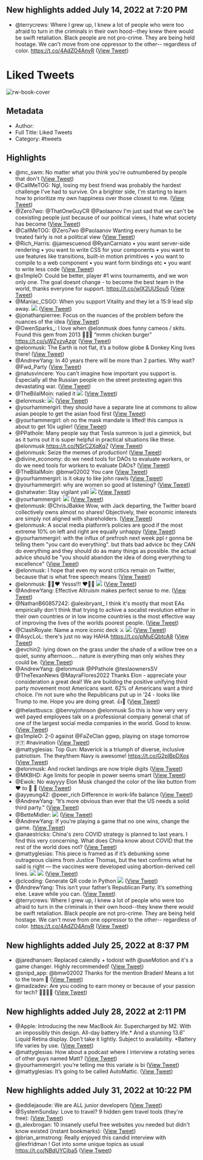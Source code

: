 ## New highlights added July 14, 2022 at 7:20 PM
- @terrycrews: Where I grew up, I knew a lot of people who were too afraid to turn in the criminals in their own hood--they knew there would be swift retaliation. Black people are not pro-crime. They are being held hostage.
  We can't move from one oppressor to the other-- regardless of color. https://t.co/4AdZO4AnyR ([View Tweet](https://twitter.com/terrycrews/status/1280174419168509958))
# Liked Tweets

![rw-book-cover](https://readwise-assets.s3.amazonaws.com/static/images/default-book-icon-8.18caceaece2b.png)

## Metadata
- Author: 
- Full Title: Liked Tweets
- Category: #tweets

## Highlights
- @mc_swm: No matter what you think you're outnumbered by people that don't ([View Tweet](https://twitter.com/mc_swm/status/1280912513710936069))
- @CallMeTOG: Ngl, losing my best friend was probably the hardest challenge I've had to survive. On a brighter side, I'm starting to learn how to prioritize my own happiness over those closest to me. ([View Tweet](https://twitter.com/CallMeTOG/status/1281035236059549697))
- @Zero7wo: @ThatOneGuyCR @Paolaanov I'm just sad that we can't be coexisting people just because of our political views, I hate what society has become ([View Tweet](https://twitter.com/Zero7wo/status/1281076399760080898))
- @CallMeTOG: @Zero7wo @Paolaanov Wanting every human to be treated fairly is not a political view ([View Tweet](https://twitter.com/CallMeTOG/status/1281082307760267264))
- @Rich_Harris: @jamescuenod @RyanCarniato • you want server-side rendering
  • you want to write CSS for your components
  • you want to use features like transitions, built-in motion primitives
  • you want to compile to a web component
  • you want form bindings etc
  • you want to write less code ([View Tweet](https://twitter.com/Rich_Harris/status/1326896210175799302))
- @s1mpleO: Could be better, player #1 wins tournaments, and we won only one.
  The goal doesnt change - to become the best team in the world, thanks everyone for support. https://t.co/wlX2UUSou5 ([View Tweet](https://twitter.com/s1mpleO/status/1351971114373820417))
- @Maniac_CSGO: When you support Vitality and they let a 15:9 lead slip away. 
  ![](https://pbs.twimg.com/media/Eshixp3XUAEq_ZT.png) ([View Tweet](https://twitter.com/Maniac_CSGO/status/1353440353299402752))
- @jonathanpierree: Focus on the nuances of the problem before the nuances of the idea ([View Tweet](https://twitter.com/jonathanpierree/status/1372942954554392577))
- @OwenSparks_: I love when @elonmusk does funny cameos / skits. Found this gem from 2013 🤣🤣🤣 “mmm chicken burger” https://t.co/uWZyzyAzgr ([View Tweet](https://twitter.com/OwenSparks_/status/1373065408983527431))
- @elonmusk: The Earth is not flat, it’s a hollow globe & Donkey King lives there! ([View Tweet](https://twitter.com/elonmusk/status/1379026401341419520))
- @AndrewYang: In 40 years there will be more than 2 parties. Why wait? @Fwd_Party ([View Tweet](https://twitter.com/AndrewYang/status/1466204743055859715))
- @natusvincere: You can’t imagine how important you support is. Especially all the Russian people on the street protesting again this devastating war. ([View Tweet](https://twitter.com/natusvincere/status/1496896774392500230))
- @TheBilalMoin: nailed it 
  ![](https://pbs.twimg.com/media/FNYFZHpVEA0X5l0.jpg) ([View Tweet](https://twitter.com/TheBilalMoin/status/1501393501526933504))
- @elonmusk: ![](https://pbs.twimg.com/media/FNY4YmeXoAExYUE.jpg) ([View Tweet](https://twitter.com/elonmusk/status/1501449525831081987))
- @yourhammergirl: they should have a separate line at commons to allow asian people to get the asian food first ([View Tweet](https://twitter.com/yourhammergirl/status/1501642257488826378))
- @yourhammergirl: oh no the mask mandate is lifted! this campus is about to get 10x uglier! ([View Tweet](https://twitter.com/yourhammergirl/status/1502053471314448387))
- @PPathole: Many people say that Tesla summon is just a gimmick, but as it turns out it is super helpful in practical situations like these. @elonmusk https://t.co/NSrC2XqKq7 ([View Tweet](https://twitter.com/PPathole/status/1503251682607902721))
- @elonmusk: Seize the memes of production! ([View Tweet](https://twitter.com/elonmusk/status/1508111817079341056))
- @divine_economy: do we need tools for DAOs to evaluate workers, or do we need tools for workers to evaluate DAOs? ([View Tweet](https://twitter.com/divine_economy/status/1508436923462963200))
- @TheBilalMoin: @bmw02002 You care ([View Tweet](https://twitter.com/TheBilalMoin/status/1510495238263087106))
- @yourhammergirl: is it okay to like john rawls ([View Tweet](https://twitter.com/yourhammergirl/status/1513588738391261188))
- @yourhammergirl: why are women so good at listening? ([View Tweet](https://twitter.com/yourhammergirl/status/1513954863285157898))
- @shatwater: Stay vigilant yall 
  ![](https://pbs.twimg.com/media/FQMmRmwXIAsK4ej.jpg) ([View Tweet](https://twitter.com/shatwater/status/1514095991443668992))
- @yourhammergirl: ![](https://pbs.twimg.com/media/FQPwdJoXEAAoeJy.jpg) ([View Tweet](https://twitter.com/yourhammergirl/status/1514318288909737994))
- @elonmusk: @ChrisJBakke Wow, with Jack departing, the Twitter board collectively owns almost no shares! Objectively, their economic interests are simply not aligned with shareholders. ([View Tweet](https://twitter.com/elonmusk/status/1515403974802870279))
- @elonmusk: A social media platform’s policies are good if the most extreme 10% on left and right are equally unhappy ([View Tweet](https://twitter.com/elonmusk/status/1516483038242385928))
- @yourhammergirl: with the influx of prefrosh next week ppl r gonna be telling them "you cant do everything". but thats bad advice bc they CAN do everything and they should do as many things as possible. the actual advice should be "you should abandon the idea of doing everything to excellence" ([View Tweet](https://twitter.com/yourhammergirl/status/1517218034494156801))
- @elonmusk: I hope that even my worst critics remain on Twitter, because that is what free speech means ([View Tweet](https://twitter.com/elonmusk/status/1518623997054918657))
- @elonmusk: 🚀💫♥️ Yesss!!! ♥️💫🚀 
  ![](https://pbs.twimg.com/media/FRNsuSFWUAUW6aP.jpg) ([View Tweet](https://twitter.com/elonmusk/status/1518677066325053441))
- @AndrewYang: Effective Altruism makes perfect sense to me. ([View Tweet](https://twitter.com/AndrewYang/status/1525129021670969344))
- @NathanB60857242: @alexbryant_ I think it's mostly that most EAs empirically don't think that trying to achive a socalist revolution either in their own countries or in low income countries is the most effective way of improving the lives of the worlds poorest people. ([View Tweet](https://twitter.com/NathanB60857242/status/1530473128794660864))
- @ClashRoyale: Name a more iconic deck ⚔️ 
  ![](https://pbs.twimg.com/media/FT1_LZCXoAMoIl6.jpg) ([View Tweet](https://twitter.com/ClashRoyale/status/1530519284857901057))
- @AsycLoL: there's just no way HAHA https://t.co/pMuEQbtcA8 ([View Tweet](https://twitter.com/AsycLoL/status/1533488491383988237))
- @evchin2: lying down on the grass under the shade of a willow tree on a quiet, sunny afternoon.... 
  nature is everything man only wishes they could be. ([View Tweet](https://twitter.com/evchin2/status/1533605672331251713))
- @AndrewYang: @elonmusk @PPathole @teslaownersSV @TheTexanNews @MayraFlores2022 Thanks Elon - appreciate your consideration a great deal! We are building the positive unifying third party movement most Americans want. 62% of Americans want a third choice. I’m not sure who the Republicans put up in ‘24 - looks like Trump to me. Hope you are doing great. 👍🚀 ([View Tweet](https://twitter.com/AndrewYang/status/1537074288804634624))
- @thelastbuscs: @bennyjohnson @elonmusk So this is how very very well payed employees talk on a professional company general chat of one of the largest social media companies in the world. 
  Good to know. ([View Tweet](https://twitter.com/thelastbuscs/status/1537583902734311424))
- @s1mpleO: 2-0 against @FaZeClan ggwp, playing on stage tomorrow 🇵🇹 #navination ([View Tweet](https://twitter.com/s1mpleO/status/1537832315216330754))
- @mattyglesias: Top Gun: Maverick is a triumph of diverse, inclusive patriotism. 
  The they/them Navy is awesome! https://t.co/G2plBpDXos ([View Tweet](https://twitter.com/mattyglesias/status/1537844113676066817))
- @elonmusk: And rocket landings are now triple digits ([View Tweet](https://twitter.com/elonmusk/status/1537845131147190273))
- @MKBHD: Age limits for people in power seems smart ([View Tweet](https://twitter.com/MKBHD/status/1540348372674318339))
- @Ewok: No wayyyy Elon Musk changed the color of the like button from ❤️ to 💛 🤯 ([View Tweet](https://twitter.com/Ewok/status/1540492146674995201))
- @ayyeung42: @peer_rich Difference in work-life balance ([View Tweet](https://twitter.com/ayyeung42/status/1540969923794505728))
- @AndrewYang: “It’s more obvious than ever that the US needs a solid third party.” ([View Tweet](https://twitter.com/AndrewYang/status/1541124721634414595))
- @BetteMidler: ![](https://pbs.twimg.com/media/FWRQRCXX0AANCfW.jpg) ([View Tweet](https://twitter.com/BetteMidler/status/1541445229999521793))
- @AndrewYang: If you’re playing a game that no one wins, change the game. ([View Tweet](https://twitter.com/AndrewYang/status/1541520125563740163))
- @anaestricks: China's zero COVID strategy is planned to last years. I find this very concerning. What does China know about COVID that the rest of the world does not? ([View Tweet](https://twitter.com/anaestricks/status/1542114730470387712))
- @mattyglesias: This piece is framed as if it’s debunking some outrageous claims from Justice Thomas, but the text confirms what he said is right — the vaccines were developed using abortion-derived cell lines. 
  ![](https://pbs.twimg.com/media/FWh7TF7WAAAFTX_.jpg) 
  ![](https://pbs.twimg.com/media/FWh7TGAXkAAym1Q.jpg) ([View Tweet](https://twitter.com/mattyglesias/status/1542618445224747008))
- @clcoding: Generate QR code in Python 
  ![](https://pbs.twimg.com/media/FWosZfYakAAdzuI.jpg) ([View Tweet](https://twitter.com/clcoding/status/1543094758696185856))
- @AndrewYang: This isn’t your father’s Republican Party. It’s something else. Leave while you can. ([View Tweet](https://twitter.com/AndrewYang/status/1543224456021024769))
- @terrycrews: Where I grew up, I knew a lot of people who were too afraid to turn in the criminals in their own hood--they knew there would be swift retaliation. Black people are not pro-crime. They are being held hostage.
  We can't move from one oppressor to the other-- regardless of color. https://t.co/4AdZO4AnyR ([View Tweet](https://twitter.com/terrycrews/status/1280174419168509958))
## New highlights added July 25, 2022 at 8:37 PM
- @jaredhansen: Replaced calendly + todoist with @useMotion and it's a game changer. Highly recommended! ([View Tweet](https://twitter.com/jaredhansen/status/1528761690535276545))
- @snipd_app: @bmw02002 Thanks for the mention Braden! Means a lot to the team 🤩 ([View Tweet](https://twitter.com/snipd_app/status/1541299671829778432))
- @madzadev: Are you coding to earn money or because of your passion for tech? 👨‍💻👩‍💻 ([View Tweet](https://twitter.com/madzadev/status/1550755107016507393))
## New highlights added July 28, 2022 at 2:11 PM
- @Apple: Introducing the new MacBook Air. Supercharged by M2. With an impossibly thin design. All-day battery life.* And a stunning 13.6″ Liquid Retina display. Don’t take it lightly. Subject to availability. 
  *Battery life varies by use. ([View Tweet](https://twitter.com/Apple/status/1548968208509669376))
- @mattyglesias: How about a podcast where I interview a rotating series of other guys named Matt? ([View Tweet](https://twitter.com/mattyglesias/status/1551982101557350402))
- @yourhammergirl: you’re telling me this variate is bi ([View Tweet](https://twitter.com/yourhammergirl/status/1551988534617280512))
- @mattyglesias: It’s going to be called AutoMattic. ([View Tweet](https://twitter.com/mattyglesias/status/1551995360813391872))
## New highlights added July 31, 2022 at 10:22 PM
- @eddiejaoude: We are ALL junior developers ([View Tweet](https://twitter.com/eddiejaoude/status/1553300580591964160))
- @SystemSunday: Love to travel?
  9 hidden gem travel tools (they're free): ([View Tweet](https://twitter.com/SystemSunday/status/1553356118365290499))
- @_alexbrogan: 10 insanely useful free websites you needed but didn't know existed (instant bookmarks): ([View Tweet](https://twitter.com/_alexbrogan/status/1553368766725103618))
- @brian_armstrong: Really enjoyed this candid interview with @lexfridman ! Got into some unique topics as usual https://t.co/NBdUYCjba5 ([View Tweet](https://twitter.com/brian_armstrong/status/1553409545011167235))
